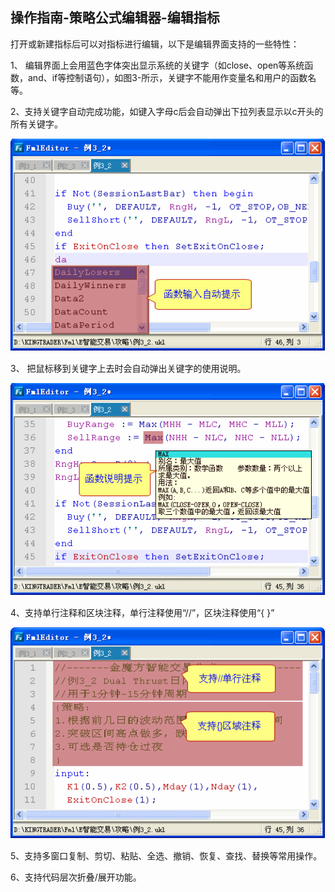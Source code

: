 ## 操作指南-策略公式编辑器-编辑指标

打开或新建指标后可以对指标进行编辑，以下是编辑界面支持的一些特性：

1、 编辑界面上会用蓝色字体突出显示系统的关键字（如close、open等系统函数，and、if等控制语句），如图3-所示，关键字不能用作变量名和用户的函数名等。

2、支持关键字自动完成功能，如键入字母c后会自动弹出下拉列表显示以c开头的所有关键字。

![图片9.png](/assets/17821.png)

3、 把鼠标移到关键字上去时会自动弹出关键字的使用说明。


![图片10.png](/assets/17822.png)

4、支持单行注释和区块注释，单行注释使用“//”，区块注释使用“{ }”


![图片11.png](/assets/17823.png)

5、支持多窗口复制、剪切、粘贴、全选、撤销、恢复、查找、替换等常用操作。

6、支持代码层次折叠/展开功能。
